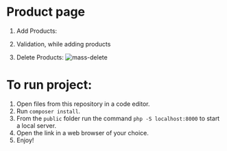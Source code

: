 # Product page

1. Add Products:


2. Validation, while adding products


3. Delete Products:
![mass-delete](https://github.com/liivaq/Products/assets/123387229/16f9011f-73ca-446b-8250-46efcc55b1a5)


# To run project:

1. Open files from this repository in a code editor.
2. Run ``composer install``.
3. From the ``public`` folder run the command ``php -S localhost:8000`` to start a local server.
4. Open the link in a web browser of your choice.
5. Enjoy!
